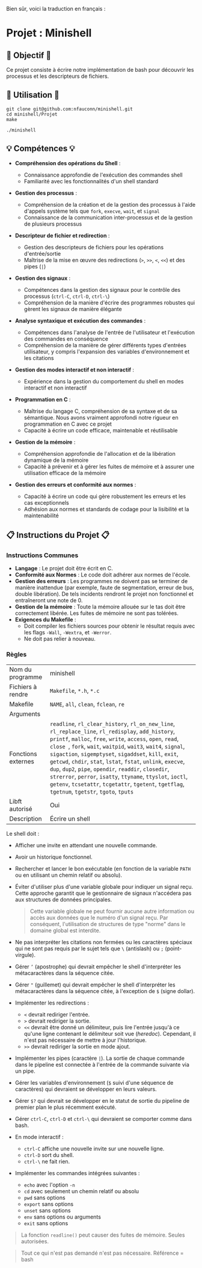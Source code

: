 Bien sûr, voici la traduction en français :

# Projet : Minishell

## 🏁 Objectif 🏁

Ce projet consiste à écrire notre implémentation de bash pour découvrir les processus et les descripteurs de fichiers.

## 🚀 Utilisation 🚀

```shell
git clone git@github.com:nfauconn/minishell.git
cd minishell/Projet
make
```

```shell
./minishell
```

## 💡 Compétences 💡

- **Compréhension des opérations du Shell** :
   - Connaissance approfondie de l'exécution des commandes shell
   - Familiarité avec les fonctionnalités d'un shell standard

- **Gestion des processus** :
   - Compréhension de la création et de la gestion des processus à l'aide d'appels système tels que `fork`, `execve`, `wait`, et `signal`
   - Connaissance de la communication inter-processus et de la gestion de plusieurs processus

- **Descripteur de fichier et redirection** :
   - Gestion des descripteurs de fichiers pour les opérations d'entrée/sortie
   - Maîtrise de la mise en œuvre des redirections (`>`, `>>`, `<`, `<<`) et des pipes (`|`)

- **Gestion des signaux** :
   - Compétences dans la gestion des signaux pour le contrôle des processus (`ctrl-C`, `ctrl-D`, `ctrl-\`)
   - Compréhension de la manière d'écrire des programmes robustes qui gèrent les signaux de manière élégante

- **Analyse syntaxique et exécution des commandes** :
    - Compétences dans l'analyse de l'entrée de l'utilisateur et l'exécution des commandes en conséquence
    - Compréhension de la manière de gérer différents types d'entrées utilisateur, y compris l'expansion des variables d'environnement et les citations

- **Gestion des modes interactif et non interactif** :
    - Expérience dans la gestion du comportement du shell en modes interactif et non interactif

- **Programmation en C** :
   - Maîtrise du langage C, compréhension de sa syntaxe et de sa sémantique. Nous avons vraiment approfondi notre rigueur en programmation en C avec ce projet
   - Capacité à écrire un code efficace, maintenable et réutilisable

- **Gestion de la mémoire** :
   - Compréhension approfondie de l'allocation et de la libération dynamique de la mémoire
   - Capacité à prévenir et à gérer les fuites de mémoire et à assurer une utilisation efficace de la mémoire

- **Gestion des erreurs et conformité aux normes** :
   - Capacité à écrire un code qui gère robustement les erreurs et les cas exceptionnels
   - Adhésion aux normes et standards de codage pour la lisibilité et la maintenabilité

## 📋 Instructions du Projet 📋

### Instructions Communes

- **Langage** : Le projet doit être écrit en C.
- **Conformité aux Normes** : Le code doit adhérer aux normes de l'école.
- **Gestion des erreurs** : Les programmes ne doivent pas se terminer de manière inattendue (par exemple, faute de segmentation, erreur de bus, double libération). De tels incidents rendront le projet non fonctionnel et entraîneront une note de 0.
- **Gestion de la mémoire** : Toute la mémoire allouée sur le tas doit être correctement libérée. Les fuites de mémoire ne sont pas tolérées.
- **Exigences du Makefile** :
   - Doit compiler les fichiers sources pour obtenir le résultat requis avec les flags `-Wall`, `-Wextra`, et `-Werror`.
   - Ne doit pas relier à nouveau.

### Règles

| | |
|--|--|
| Nom du programme | minishell |
Fichiers à rendre | `Makefile`, `*.h`, `*.c`
Makefile  | `NAME`, `all`, `clean`, `fclean`, `re`
Arguments | 
Fonctions externes | `readline`, `rl_clear_history`, `rl_on_new_line`, `rl_replace_line`, `rl_redisplay`, `add_history`, `printf`, `malloc`, `free`, `write`, `access`, `open`, `read`, `close `, `fork`, `wait`, `waitpid`, `wait3`, `wait4`, `signal`, `sigaction`, `sigemptyset`, `sigaddset`, `kill`, `exit`, `getcwd`, `chdir`, `stat`, `lstat`, `fstat`, `unlink`, `execve`, `dup`, `dup2`, `pipe`, `opendir`, `readdir`, `closedir`, `strerror`, `perror`, `isatty`, `ttyname`, `ttyslot`, `ioctl`, `getenv`, `tcsetattr`, `tcgetattr`, `tgetent`, `tgetflag`, `tgetnum`, `tgetstr`, `tgoto`, `tputs`
Libft autorisé | Oui
Description | Écrire un shell

Le shell doit :
- Afficher une invite en attendant une nouvelle commande.
- Avoir un historique fonctionnel.
- Rechercher et lancer le bon exécutable (en fonction de la variable `PATH` ou en utilisant un chemin relatif ou absolu).
- Éviter d'utiliser plus d'une variable globale pour indiquer un signal reçu. Cette approche garantit que le gestionnaire de signaux n'accédera pas aux structures de données principales.
	> Cette variable globale ne peut fournir aucune autre information ou accès aux données que le numéro d'un signal reçu. Par conséquent, l'utilisation de structures de type "norme" dans le domaine global est interdite.

- Ne pas interpréter les citations non fermées ou les caractères spéciaux qui ne sont pas requis par le sujet tels que `\` (antislash) ou `;` (point-virgule).
- Gérer `’` (apostrophe) qui devrait empêcher le shell d'interpréter les métacaractères dans la séquence citée.
- Gérer `"` (guillemet) qui devrait empêcher le shell d'interpréter les métacaractères dans la séquence citée, à l'exception de `$` (signe dollar).
- Implémenter les redirections :
	- `<` devrait rediriger l'entrée.
	- `>` devrait rediriger la sortie.
	- `<<` devrait être donné un délimiteur, puis lire l'entrée jusqu'à ce qu'une ligne contenant le délimiteur soit vue (*heredoc*). Cependant, il n'est pas nécessaire de mettre à jour l'historique.
    - `>>` devrait rediriger la sortie en mode ajout.
- Implémenter les pipes (caractère `|`). La sortie de chaque commande dans le pipeline est connectée à l'entrée de la commande suivante via un pipe.
- Gérer les variables d'environnement (`$` suivi d'une séquence de caractères) qui devraient se développer en leurs valeurs.
- Gérer `$?` qui devrait se développer en le statut de sortie du pipeline de premier plan le plus récemment exécuté.
- Gérer `ctrl-C`, `ctrl-D` et `ctrl-\` qui devraient se comporter comme dans bash.
- En mode interactif :
    - `ctrl-C` affiche une nouvelle invite sur une nouvelle ligne.
    - `ctrl-D` sort du shell.
    - `ctrl-\` ne fait rien.
- Implémenter les commandes intégrées suivantes :
    - `echo` avec l'option `-n`
    - `cd` avec seulement un chemin relatif ou absolu
    - `pwd` sans options
    - `export` sans options
    - `unset` sans options
    - `env` sans options ou arguments
    - `exit` sans options

> La fonction `readline()` peut causer des fuites de mémoire. Seules autorisées.

> Tout ce qui n'est pas demandé n'est pas nécessaire. Référence = bash